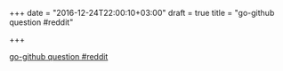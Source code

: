 +++
date = "2016-12-24T22:00:10+03:00"
draft = true
title = "go-github question  #reddit"

+++

<p><a href="https://t.co/RWiONSqBA1">go-github question  #reddit</a></p>
